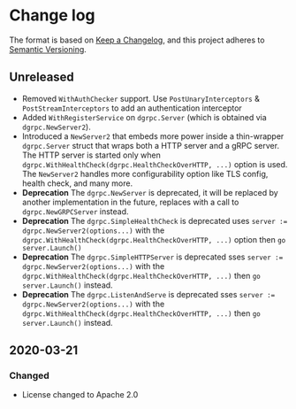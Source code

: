 # Change log

The format is based on [Keep a Changelog](https://keepachangelog.com/en/1.0.0/),
and this project adheres to [Semantic Versioning](https://semver.org/spec/v2.0.0.html).

## Unreleased

* Removed `WithAuthChecker` support. Use `PostUnaryInterceptors` & `PostStreamInterceptors` to add an authentication interceptor
* Added `WithRegisterService` on `dgrpc.Server` (which is obtained via `dgrpc.NewServer2`).
* Introduced a `NewServer2` that embeds more power inside a thin-wrapper `dgrpc.Server` struct that wraps both a HTTP server and a gRPC server. The HTTP server is started only when `dgrpc.WithHealthCheck(dgrpc.HealthCheckOverHTTP, ...)` option is used. The `NewServer2` handles more configurability option like TLS config, health check, and many more.
* **Deprecation** The `dgrpc.NewServer` is deprecated, it will be replaced by another implementation in the future, replaces with a call to `dgrpc.NewGRPCServer` instead.
* **Deprecation** The `dgrpc.SimpleHealthCheck` is deprecated uses `server := dgrpc.NewServer2(options...)` with the `dgrpc.WithHealthCheck(dgrpc.HealthCheckOverHTTP, ...)` option then `go server.Launch()`
* **Deprecation** The `dgrpc.SimpleHTTPServer` is deprecated sses `server := dgrpc.NewServer2(options...)` with the `dgrpc.WithHealthCheck(dgrpc.HealthCheckOverHTTP, ...)` then `go server.Launch()` instead.
* **Deprecation** The `dgrpc.ListenAndServe` is deprecated sses `server := dgrpc.NewServer2(options...)` with the `dgrpc.WithHealthCheck(dgrpc.HealthCheckOverHTTP, ...)` then `go server.Launch()` instead.

## 2020-03-21

### Changed

* License changed to Apache 2.0